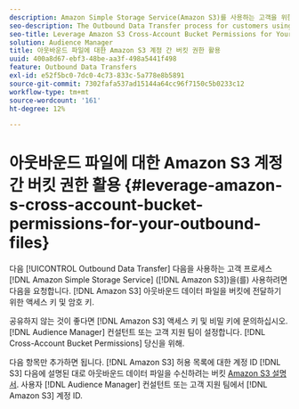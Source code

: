 ```yaml
---
description: Amazon Simple Storage Service(Amazon S3)를 사용하는 고객을 위한 아웃바운드 데이터 전송 프로세스에서는 버킷에 아웃바운드 데이터 파일을 전달하기 위해 Amazon S3 액세스 키와 비밀 키를 요청해야 합니다.
seo-description: The Outbound Data Transfer process for customers using Amazon Simple Storage Service (Amazon S3) requires us to ask for your Amazon S3 access key and secret key, in order to deliver the outbound data files to your bucket.
seo-title: Leverage Amazon S3 Cross-Account Bucket Permissions for Your Outbound Files
solution: Audience Manager
title: 아웃바운드 파일에 대한 Amazon S3 계정 간 버킷 권한 활용
uuid: 400a8d67-ebf3-48be-aa3f-498a5441f498
feature: Outbound Data Transfers
exl-id: e52f5bc0-7dc0-4c73-833c-5a778e8b5891
source-git-commit: 7302fafa537ad15144a64cc96f7150c5b0233c12
workflow-type: tm+mt
source-wordcount: '161'
ht-degree: 12%

---
```


# 아웃바운드 파일에 대한 Amazon S3 계정 간 버킷 권한 활용 {#leverage-amazon-s-cross-account-bucket-permissions-for-your-outbound-files}

다음 [!UICONTROL Outbound Data Transfer] 다음을 사용하는 고객 프로세스 [!DNL Amazon Simple Storage Service] ([!DNL Amazon S3])을(를) 사용하려면 다음을 요청합니다. [!DNL Amazon S3] 아웃바운드 데이터 파일을 버킷에 전달하기 위한 액세스 키 및 암호 키.

공유하지 않는 것이 좋다면 [!DNL Amazon S3] 액세스 키 및 비밀 키에 문의하십시오. [!DNL Audience Manager] 컨설턴트 또는 고객 지원 팀이 설정합니다. [!DNL Cross-Account Bucket Permissions] 당신을 위해.

다음 항목만 추가하면 됩니다. [!DNL Amazon S3] 허용 목록에 대한 계정 ID [!DNL S3] 다음에 설명된 대로 아웃바운드 데이터 파일을 수신하려는 버킷 [Amazon S3 설명서](https://docs.aws.amazon.com/AmazonS3/latest/dev/example-walkthroughs-managing-access-example2.html). 사용자 [!DNL Audience Manager] 컨설턴트 또는 고객 지원 팀에서 [!DNL Amazon S3] 계정 ID.

